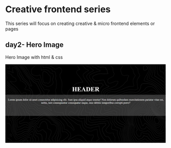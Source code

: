 # Creative frontend series

This series will focus on creating creative & micro frontend elements or pages

## day2- Hero Image

Hero Image with html & css

![Test Image 3](/preview.gif)
